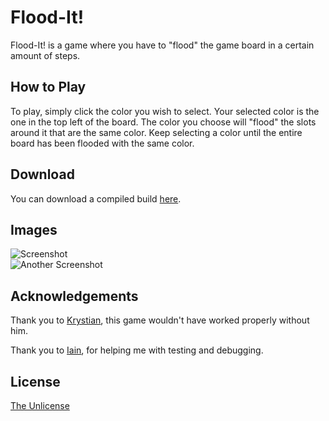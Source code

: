 # Flood-It!

Flood-It! is a game where you have to "flood" the game board in a certain amount of steps.

## How to Play

To play, simply click the color you wish to select. Your selected color is the one in the top left of the board. The color you choose will "flood" the slots around it that are the same color. Keep selecting a color until the entire board has been flooded with the same color.

## Download

You can download a compiled build [here](https://github.com/WilliamWelsh/FloodIt/releases).

## Images

![Screenshot](https://i.imgur.com/IpmNNvi.png)  
![Another Screenshot](https://i.imgur.com/EfhumEk.png)  

## Acknowledgements

Thank you to [Krystian](https://github.com/18), this game wouldn't have worked properly without him.  

Thank you to [Iain](https://github.com/Arrowerse2001), for helping me with testing and debugging.


## License

[The Unlicense](https://github.com/WilliamWelsh/FloodIt/blob/master/LICENSE)